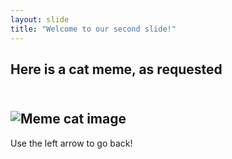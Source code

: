 ```yaml
---
layout: slide
title: "Welcome to our second slide!"
---
```

## Here is a cat meme, as requested <h2> <br />![Meme cat image](https://www.masala.com/public/styles/fb_share_style_image/public/images/2019/11/16/SmudgeCat.jpg?itok=oIwUzn8R)
Use the left arrow to go back!
